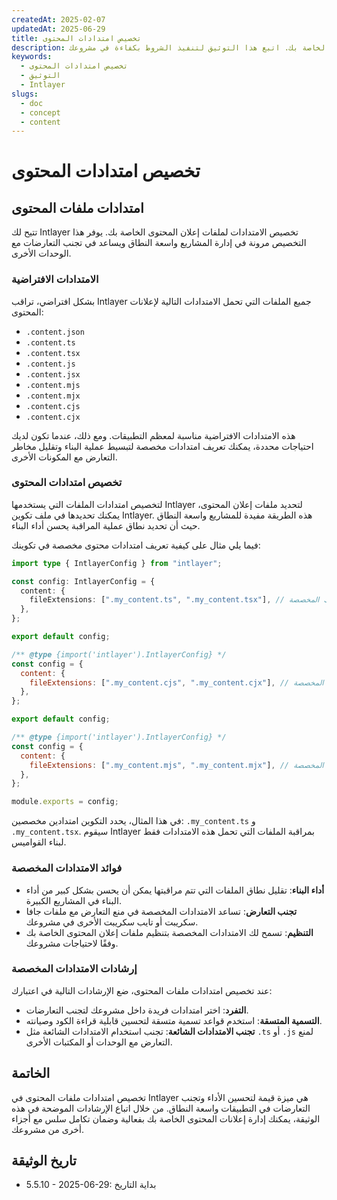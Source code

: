 ```yaml
---
createdAt: 2025-02-07
updatedAt: 2025-06-29
title: تخصيص امتدادات المحتوى
description: تعلّم كيفية تخصيص الامتدادات لملفات إعلان المحتوى الخاصة بك. اتبع هذا التوثيق لتنفيذ الشروط بكفاءة في مشروعك.
keywords:
  - تخصيص امتدادات المحتوى
  - التوثيق
  - Intlayer
slugs:
  - doc
  - concept
  - content
---
```


# تخصيص امتدادات المحتوى

## امتدادات ملفات المحتوى

تتيح لك Intlayer تخصيص الامتدادات لملفات إعلان المحتوى الخاصة بك. يوفر هذا التخصيص مرونة في إدارة المشاريع واسعة النطاق ويساعد في تجنب التعارضات مع الوحدات الأخرى.

### الامتدادات الافتراضية

بشكل افتراضي، تراقب Intlayer جميع الملفات التي تحمل الامتدادات التالية لإعلانات المحتوى:

- `.content.json`
- `.content.ts`
- `.content.tsx`
- `.content.js`
- `.content.jsx`
- `.content.mjs`
- `.content.mjx`
- `.content.cjs`
- `.content.cjx`

هذه الامتدادات الافتراضية مناسبة لمعظم التطبيقات. ومع ذلك، عندما تكون لديك احتياجات محددة، يمكنك تعريف امتدادات مخصصة لتبسيط عملية البناء وتقليل مخاطر التعارض مع المكونات الأخرى.

### تخصيص امتدادات المحتوى

لتخصيص امتدادات الملفات التي يستخدمها Intlayer لتحديد ملفات إعلان المحتوى، يمكنك تحديدها في ملف تكوين Intlayer. هذه الطريقة مفيدة للمشاريع واسعة النطاق حيث أن تحديد نطاق عملية المراقبة يحسن أداء البناء.

فيما يلي مثال على كيفية تعريف امتدادات محتوى مخصصة في تكوينك:

```typescript fileName="intlayer.config.ts" codeFormat="typescript"
import type { IntlayerConfig } from "intlayer";

const config: IntlayerConfig = {
  content: {
    fileExtensions: [".my_content.ts", ".my_content.tsx"], // امتداداتك المخصصة
  },
};

export default config;
```

```javascript fileName="intlayer.config.mjs" codeFormat="esm"
/** @type {import('intlayer').IntlayerConfig} */
const config = {
  content: {
    fileExtensions: [".my_content.cjs", ".my_content.cjx"], // امتداداتك المخصصة
  },
};

export default config;
```

```javascript fileName="intlayer.config.cjs" codeFormat="commonjs"
/** @type {import('intlayer').IntlayerConfig} */
const config = {
  content: {
    fileExtensions: [".my_content.mjs", ".my_content.mjx"], // امتداداتك المخصصة
  },
};

module.exports = config;
```

في هذا المثال، يحدد التكوين امتدادين مخصصين: `.my_content.ts` و `.my_content.tsx`. سيقوم Intlayer بمراقبة الملفات التي تحمل هذه الامتدادات فقط لبناء القواميس.

### فوائد الامتدادات المخصصة

- **أداء البناء**: تقليل نطاق الملفات التي تتم مراقبتها يمكن أن يحسن بشكل كبير من أداء البناء في المشاريع الكبيرة.
- **تجنب التعارض**: تساعد الامتدادات المخصصة في منع التعارض مع ملفات جافا سكريبت أو تايب سكريبت الأخرى في مشروعك.
- **التنظيم**: تسمح لك الامتدادات المخصصة بتنظيم ملفات إعلان المحتوى الخاصة بك وفقًا لاحتياجات مشروعك.

### إرشادات الامتدادات المخصصة

عند تخصيص امتدادات ملفات المحتوى، ضع الإرشادات التالية في اعتبارك:

- **التفرد**: اختر امتدادات فريدة داخل مشروعك لتجنب التعارضات.
- **التسمية المتسقة**: استخدم قواعد تسمية متسقة لتحسين قابلية قراءة الكود وصيانته.
- **تجنب الامتدادات الشائعة**: تجنب استخدام الامتدادات الشائعة مثل `.ts` أو `.js` لمنع التعارض مع الوحدات أو المكتبات الأخرى.

## الخاتمة

تخصيص امتدادات ملفات المحتوى في Intlayer هي ميزة قيمة لتحسين الأداء وتجنب التعارضات في التطبيقات واسعة النطاق. من خلال اتباع الإرشادات الموضحة في هذه الوثيقة، يمكنك إدارة إعلانات المحتوى الخاصة بك بفعالية وضمان تكامل سلس مع أجزاء أخرى من مشروعك.

## تاريخ الوثيقة

- 5.5.10 - 2025-06-29: بداية التاريخ
